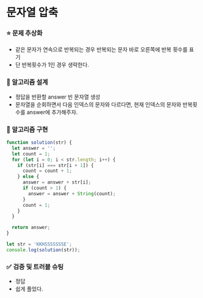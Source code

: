 # 문자열 압축

### ⭐ 문제 추상화

- 같은 문자가 연속으로 반복되는 경우 반복되는 문자 바로 오른쪽에 반복 횟수를 표기
- 단 반복횟수가 1인 경우 생략한다.

### 🔧 알고리즘 설계

- 정답을 반환할 answer 빈 문자열 생성
- 문자열을 순회하면서 다음 인덱스의 문자와 다르다면, 현재 인덱스의 문자와 반복횟수를 answer에 추가해주자.

### 🔨 알고리즘 구현

```js
function solution(str) {
  let answer = '';
  let count = 1;
  for (let i = 0; i < str.length; i++) {
    if (str[i] === str[i + 1]) {
      count = count + 1;
    } else {
      answer = answer + str[i];
      if (count > 1) {
        answer = answer + String(count);
      }
      count = 1;
    }
  }

  return answer;
}

let str = 'KKHSSSSSSSE';
console.log(solution(str));
```

### ✅ 검증 및 트러블 슈팅

- 정답
- 쉽게 풀었다.
